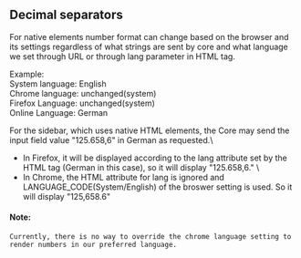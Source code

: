 ## Decimal separators
For native elements number format can change based on the browser and its settings regardless of what strings are sent by core and what language we set through URL or through lang parameter in HTML tag.

Example:\
System language: English\
Chrome language: unchanged(system)\
Firefox Language: unchanged(system)\
Online Language: German

For the sidebar, which uses native HTML elements, the Core may send the input field value "125.658,6" in German as requested.\
+ In Firefox, it will be displayed according to the lang attribute set by the HTML tag (German in this case), so it will display "125.658,6." \
+ In Chrome, the HTML attribute for lang is ignored and LANGUAGE_CODE(System/English) of the broswer setting is used. So it will display "125,658.6"

#### Note:
```
Currently, there is no way to override the chrome language setting to render numbers in our preferred language.
```